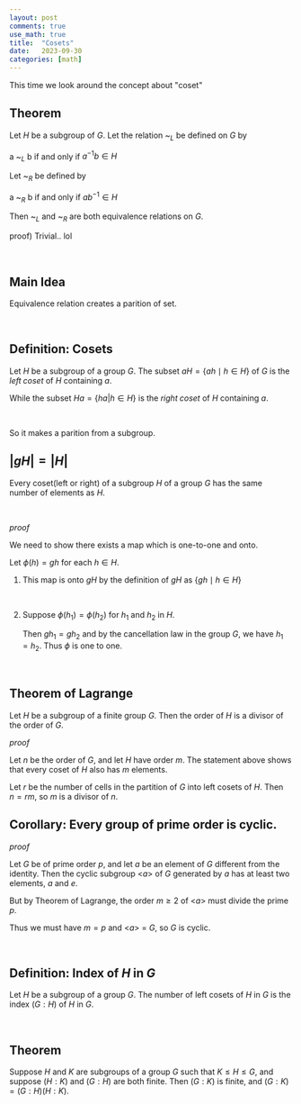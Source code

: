 ```yaml
---
layout: post
comments: true
use_math: true
title:  "Cosets"
date:   2023-09-30
categories: [math]
---
```


This time we look around the concept about "coset"

## Theorem 

Let $H$ be a subgroup of $G$. Let the relation ~$_L$ be defined on $G$ by

a ~$_L$ b if and only if $a^{-1}b \in H$

Let ~$_R$ be defined by 

a ~$_R$ b if and only if $ab^{-1} \in H$


Then ~$_L$ and ~$_R$ are both equivalence relations on $G$.


proof) Trivial.. lol


<br>

## Main Idea

Equivalence relation creates a parition of set.



<br>


## Definition: Cosets 


Let $H$ be a subgroup of a group $G$. The subset $aH = \{ah\mid h \in H\}$ of $G$ is the $left \; coset$ of $H$ containing $a$.

While the subset $Ha = \{ha | h \in H \}$ is the $right \; coset$ of $H$ containing $a$.


<br>


So it makes a parition from a subgroup.


## $|gH| = |H|$

Every coset(left or right) of a subgroup $H$ of a group $G$ has the same number of elements as $H$.

<br>

$proof$


We need to show there exists a map which is one-to-one and onto.

Let $\phi(h) = gh$ for each $h \in H$.

1. This map is onto $gH$ by the definition of $gH$ as $\{gh \mid h \in H \}$

<br>

2. Suppose $\phi(h_1) = \phi(h_2)$ for $h_1$ and $h_2$ in $H$.

    Then $gh_1 = gh_2$ and by the cancellation law in the group $G$, 
    we have $h_1 = h_2$. Thus $\phi$ is one to one.




<br>



## Theorem of Lagrange

Let $H$ be a subgroup of a finite group $G$. Then the order of $H$ is a divisor of the order of $G$.


$proof$ 

Let $n$ be the order of $G$, and let $H$ have order $m$. The statement above shows that every coset of $H$ also has $m$ elements. 

Let $r$ be the number of cells in the partition of $G$ into left cosets of $H$. Then $n = rm$, so $m$ is a divisor of $n$.



## Corollary: Every group of prime order is cyclic.

$proof$

Let $G$ be of prime order $p$, and let $a$ be an element of $G$ different from the identity. Then the cyclic subgroup <$a$> of $G$ generated by $a$ has at least two elements, $a$ and $e$. 

But by Theorem of Lagrange, the order $m \ge 2$ of <$a$> must divide the prime $p$.

Thus we must have $m=p$ and <$a$> = $G$, so $G$ is cyclic.


<br>

## Definition: Index of $H$ in $G$

Let $H$ be a subgroup of a group $G$. The number of left cosets of $H$ in $G$ is the index $(G:H)$ of $H$ in $G$.


<br>

## Theorem

Suppose $H$ and $K$ are subgroups of a group $G$ such that $K \le H \le G$, and suppose $(H:K)$ and $(G:H)$ are both finite. Then $(G:K)$ is finite, and $(G:K) = (G:H)(H:K)$.

